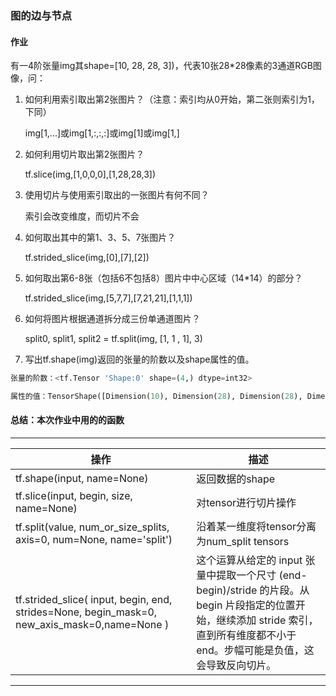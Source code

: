 ### 图的边与节点

#### 作业

有一4阶张量img其shape=[10, 28, 28, 3])，代表10张28*28像素的3通道RGB图像，问：

1. 如何利用索引取出第2张图片？（注意：索引均从0开始，第二张则索引为1，下同）

   img[1,...]或img[1,:,:,:]或img[1]或img[1,]

2. 如何利用切片取出第2张图片？

   tf.slice(img,[1,0,0,0],[1,28,28,3])

3. 使用切片与使用索引取出的一张图片有何不同？

   索引会改变维度，而切片不会

4. 如何取出其中的第1、3、5、7张图片？

   tf.strided_slice(img,[0],[7],[2])

5. 如何取出第6-8张（包括6不包括8）图片中中心区域（14*14）的部分？

   tf.strided_slice(img,[5,7,7],[7,21,21],[1,1,1])

6. 如何将图片根据通道拆分成三份单通道图片？

   split0, split1, split2 = tf.split(img, [1, 1 , 1], 3)

7. 写出tf.shape(img)返回的张量的阶数以及shape属性的值。

```python
张量的阶数：<tf.Tensor 'Shape:0' shape=(4,) dtype=int32>

属性的值：TensorShape([Dimension(10), Dimension(28), Dimension(28), Dimension(3)])
```

#### 总结：本次作业中用的的函数

------

| 操作                                                         | 描述                                                         |
| ------------------------------------------------------------ | ------------------------------------------------------------ |
| tf.shape(input, name=None)                                   | 返回数据的shape                                              |
| tf.slice(input, begin, size, name=None)                      | 对tensor进行切片操作                                         |
| tf.split(value, num_or_size_splits, axis=0, num=None, name='split') | 沿着某一维度将tensor分离为num_split tensors                  |
| tf.strided_slice( input, begin, end, strides=None, begin_mask=0, new_axis_mask=0,name=None ) | 这个运算从给定的 input 张量中提取一个尺寸 (end-begin)/stride 的片段。从 begin 片段指定的位置开始，继续添加 stride 索引，直到所有维度都不小于 end。步幅可能是负值，这会导致反向切片。 |

------

[^姓名]: 赵永权
[^学号]: 2016011715


